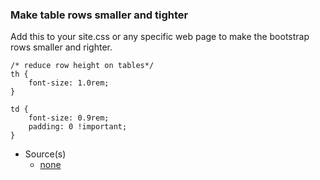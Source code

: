 ### Make table rows smaller and tighter

Add this to your site.css or any specific web page to make the bootstrap rows smaller and righter.

```
/* reduce row height on tables*/
th {
    font-size: 1.0rem;
}

td {
    font-size: 0.9rem;
    padding: 0 !important;
}
```

- Source(s)
  - [none](#)
